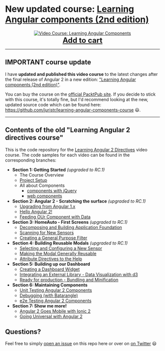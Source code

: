 # New updated course: [Learning Angular components (2nd edition)](https://goo.gl/zrGX8K)

<p align="center">
  <a href="https://goo.gl/zrGX8K">
    <img src="https://juristr.com/blog/assets/imgs/banner-learning-angular-components.jpg" alt="Video Course: Learning Angular Components" />
  </a>
  <br />
  <a href="https://goo.gl/zrGX8K" style="font-size:24px;font-weight:bold">Add to cart</a>
</p>

---

## IMPORTANT course update

I have **updated and published this video course** to the latest changes after the final release of Angular 2 in a new edition: ["Learning Angular components (2nd edition)"](https://goo.gl/zrGX8K).

You can buy the course on the [official PacktPub site](https://goo.gl/zrGX8K). If you decide to stick with this course, it's totally fine, but I'd recommend looking at the new, updated source code which can be found here: https://github.com/juristr/learning-angular-components-course :smiley:.

---

## Contents of the old "Learning Angular 2 directives course"

This is the code repository for the [Learning Angular 2 Directives](https://goo.gl/iJKPUi) video course. The code
samples for each video can be found in the corresponding branches:

- **Section 1: Getting Started** _(upgraded to RC.1)_
  - The Course Overview
  - [Project Setup](https://github.com/juristr/learning-angular2-directives-course/tree/1.2-project-setup)
  - All about Components
    - [components with jQuery](https://github.com/juristr/learning-angular2-directives-course/tree/1.3.1-jquery-component)
    - [web components](https://github.com/juristr/learning-angular2-directives-course/tree/1.3.2-vanilla-components)
- **Section 2: Angular 2 - Scratching the surface** _(upgraded to RC.1)_
  - [Upgrading from Angular 1.x](https://github.com/juristr/learning-angular2-directives-course/tree/2.1-upgrade-ng-1)
  - [Hello Angular 2!](https://github.com/juristr/learning-angular2-directives-course/tree/2.2-hello-angular2)
  - [Feeding OUr Component with Data](https://github.com/juristr/learning-angular2-directives-course/tree/2.3-feeding-with-data)
- **Section 3: HomeAuto - First Screens** _(upgraded to RC.1)_
  - [Decomposing and Building Application Foundation](https://github.com/juristr/learning-angular2-directives-course/tree/3.1-decompose-app-foundation-v2)
  - [Scanning for New Sensors](https://github.com/juristr/learning-angular2-directives-course/tree/3.2-scanning-new-sensors-v2)
  - [Creating a General Purpose Filter](https://github.com/juristr/learning-angular2-directives-course/tree/3.3-general-purpose-filter-v2)
- **Section 4: Building Reusable Modals** _(upgraded to RC.1)_
  - [Selecting and Configuring a New Sensor](https://github.com/juristr/learning-angular2-directives-course/tree/4.1-configure-sensor-v2)
  - [Making the Modal Generally Reusable](https://github.com/juristr/learning-angular2-directives-course/tree/4.2-modal-reusable-v2)
  - [Attribute Directives to the Help](https://github.com/juristr/learning-angular2-directives-course/tree/4.3-attribute-directives-v2)
- **Section 5: Building up our Dashboard**
  - [Creating a Dashboard Widget](https://github.com/juristr/learning-angular2-directives-course/tree/5.1-create-dashboard-widget-v2)
  - [Integrating an External Library - Data Visualization with d3](https://github.com/juristr/learning-angular2-directives-course/tree/5.2-integrate-d3-v2)
  - [Ready for production - Bundling and Minification](https://github.com/juristr/learning-angular2-directives-course/tree/5.3-ready-for-production-v2)
- **Section 6: Maintaining Components**
  - [Unit Testing Angular 2 Components](https://github.com/juristr/learning-angular2-directives-course/tree/6.1-unittesting-v2)
  - [Debugging (with Batarangle)](https://github.com/juristr/learning-angular2-directives-course/tree/6.2-debugging-v2)
  - [e2e Testing Angular 2 Components](https://github.com/juristr/learning-angular2-directives-course/tree/6.3-ui-testing-protractor-v2)
- **Section 7: Show me more!**
  - [Angular 2 Goes Mobile with Ionic 2](https://github.com/juristr/learning-angular2-directives-course/tree/7.1-ionic)
  - [Going Universal with Angular 2](https://github.com/juristr/learning-angular2-directives-course/tree/7.2-angular-universal-v2)

## Questions?

Feel free to simply [open an issue](https://github.com/juristr/learning-angular2-directives-course/issues) on this repo here or over on [on Twitter](https://twitter.com/juristr) :smiley:

